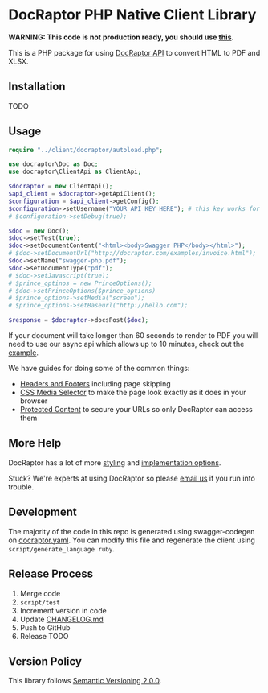 # DocRaptor PHP Native Client Library

**WARNING: This code is not production ready, you should use [this](https://docraptor.com/documentatino/php).**

This is a PHP package for using [DocRaptor API](http://docraptor.com/documentation) to convert HTML to PDF and XLSX.

## Installation

TODO

## Usage

```php
require "../client/docraptor/autoload.php";

use docraptor\Doc as Doc;
use docraptor\ClientApi as ClientApi;

$docraptor = new ClientApi();
$api_client = $docraptor->getApiClient();
$configuration = $api_client->getConfig();
$configuration->setUsername("YOUR_API_KEY_HERE"); # this key works for test documents
# $configuration->setDebug(true);

$doc = new Doc();
$doc->setTest(true);                                                   # test documents are free but watermarked
$doc->setDocumentContent("<html><body>Swagger PHP</body></html>");     # supply content directly
# $doc->setDocumentUrl("http://docraptor.com/examples/invoice.html");  # or use a url
$doc->setName("swagger-php.pdf");                                      # help you find a document later
$doc->setDocumentType("pdf");                                          # pdf or xls or xlsx
# $doc->setJavascript(true);                                           # enable JavaScript processing
# $prince_optinos = new PrinceOptions();
# $doc->setPrinceOptions($prince_options)
# $prince_options->setMedia("screen");                                 # use screen styles instead of print styles
# $prince_options->setBaseurl("http://hello.com");                     # pretend URL when using document_content

$response = $docraptor->docsPost($doc);
```

If your document will take longer than 60 seconds to render to PDF you will need to use our async api which allows up to 10 minutes, check out the [example](example/async.php).


We have guides for doing some of the common things:
* [Headers and Footers](https://docraptor.com/documentation/style#pdf-headers-footers) including page skipping
* [CSS Media Selector](https://docraptor.com/documentation/api#api_basic_pdf) to make the page look exactly as it does in your browser
* [Protected Content](https://docraptor.com/documentation/api#api_advanced_pdf) to secure your URLs so only DocRaptor can access them

## More Help

DocRaptor has a lot of more [styling](https://docraptor.com/documentation/style) and [implementation options](https://docraptor.com/documentation/api).

Stuck? We're experts at using DocRaptor so please [email us](mailto:support@docraptor.com) if you run into trouble.


## Development

The majority of the code in this repo is generated using swagger-codegen on [docraptor.yaml](docraptor.yaml). You can modify this file and regenerate the client using `script/generate_language ruby`.

## Release Process

1. Merge code
2. `script/test`
3. Increment version in code
4. Update [CHANGELOG.md](CHANGELOG.md)
5. Push to GitHub
6. Release TODO

## Version Policy

This library follows [Semantic Versioning 2.0.0](http://semver.org).
